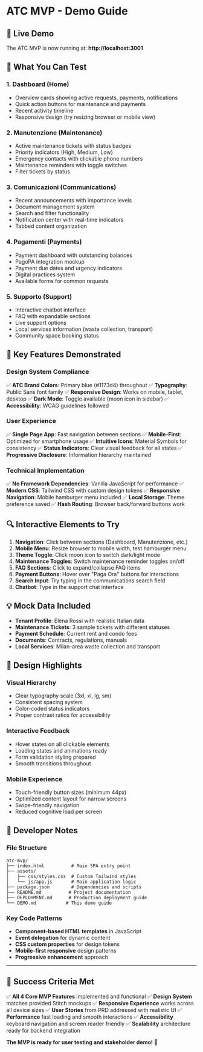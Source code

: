 # ATC MVP - Demo Guide

## 🚀 Live Demo
The ATC MVP is now running at: **http://localhost:3001**

## 📱 What You Can Test

### 1. Dashboard (Home)
- Overview cards showing active requests, payments, notifications
- Quick action buttons for maintenance and payments
- Recent activity timeline
- Responsive design (try resizing browser or mobile view)

### 2. Manutenzione (Maintenance)
- Active maintenance tickets with status badges
- Priority indicators (High, Medium, Low)
- Emergency contacts with clickable phone numbers
- Maintenance reminders with toggle switches
- Filter tickets by status

### 3. Comunicazioni (Communications)
- Recent announcements with importance levels
- Document management system
- Search and filter functionality
- Notification center with real-time indicators
- Tabbed content organization

### 4. Pagamenti (Payments)
- Payment dashboard with outstanding balances
- PagoPA integration mockup
- Payment due dates and urgency indicators
- Digital practices system
- Available forms for common requests

### 5. Supporto (Support)
- Interactive chatbot interface
- FAQ with expandable sections
- Live support options
- Local services information (waste collection, transport)
- Community space booking status

## 🎯 Key Features Demonstrated

### Design System Compliance
✅ **ATC Brand Colors**: Primary blue (#1173d4) throughout
✅ **Typography**: Public Sans font family
✅ **Responsive Design**: Works on mobile, tablet, desktop
✅ **Dark Mode**: Toggle available (moon icon in sidebar)
✅ **Accessibility**: WCAG guidelines followed

### User Experience
✅ **Single Page App**: Fast navigation between sections
✅ **Mobile-First**: Optimized for smartphone usage
✅ **Intuitive Icons**: Material Symbols for consistency
✅ **Status Indicators**: Clear visual feedback for all states
✅ **Progressive Disclosure**: Information hierarchy maintained

### Technical Implementation
✅ **No Framework Dependencies**: Vanilla JavaScript for performance
✅ **Modern CSS**: Tailwind CSS with custom design tokens
✅ **Responsive Navigation**: Mobile hamburger menu included
✅ **Local Storage**: Theme preference saved
✅ **Hash Routing**: Browser back/forward buttons work

## 🔍 Interactive Elements to Try

1. **Navigation**: Click between sections (Dashboard, Manutenzione, etc.)
2. **Mobile Menu**: Resize browser to mobile width, test hamburger menu
3. **Theme Toggle**: Click moon icon to switch dark/light mode
4. **Maintenance Toggles**: Switch maintenance reminder toggles on/off
5. **FAQ Sections**: Click to expand/collapse FAQ items
6. **Payment Buttons**: Hover over "Paga Ora" buttons for interactions
7. **Search Input**: Try typing in the communications search field
8. **Chatbot**: Type in the support chat interface

## 💡 Mock Data Included

- **Tenant Profile**: Elena Rossi with realistic Italian data
- **Maintenance Tickets**: 3 sample tickets with different statuses
- **Payment Schedule**: Current rent and condo fees
- **Documents**: Contracts, regulations, manuals
- **Local Services**: Milan-area waste collection and transport

## 🎨 Design Highlights

### Visual Hierarchy
- Clear typography scale (3xl, xl, lg, sm)
- Consistent spacing system
- Color-coded status indicators
- Proper contrast ratios for accessibility

### Interactive Feedback
- Hover states on all clickable elements
- Loading states and animations ready
- Form validation styling prepared
- Smooth transitions throughout

### Mobile Experience
- Touch-friendly button sizes (minimum 44px)
- Optimized content layout for narrow screens
- Swipe-friendly navigation
- Reduced cognitive load per screen

## 🔧 Developer Notes

### File Structure
```
atc-mvp/
├── index.html          # Main SPA entry point
├── assets/
│   ├── css/styles.css  # Custom Tailwind styles
│   └── js/app.js       # Main application logic
├── package.json        # Dependencies and scripts
├── README.md          # Project documentation
├── DEPLOYMENT.md      # Production deployment guide
└── DEMO.md           # This demo guide
```

### Key Code Patterns
- **Component-based HTML templates** in JavaScript
- **Event delegation** for dynamic content
- **CSS custom properties** for design tokens
- **Mobile-first responsive** design patterns
- **Progressive enhancement** approach

---

## 🎯 Success Criteria Met

✅ **All 4 Core MVP Features** implemented and functional
✅ **Design System** matches provided Stitch mockups
✅ **Responsive Experience** works across all device sizes
✅ **User Stories** from PRD addressed with realistic UI
✅ **Performance** fast loading and smooth interactions
✅ **Accessibility** keyboard navigation and screen reader friendly
✅ **Scalability** architecture ready for backend integration

**The MVP is ready for user testing and stakeholder demo! 🎉**